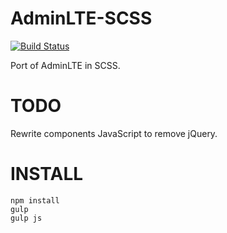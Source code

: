 # AdminLTE-SCSS

[![Build Status](https://travis-ci.org/ProfFan/AdminLTE-SCSS.svg?branch=master)](https://travis-ci.org/ProfFan/AdminLTE-SCSS)

Port of AdminLTE in SCSS.

# TODO

Rewrite components JavaScript to remove jQuery.

# INSTALL

```
npm install
gulp
gulp js
```

